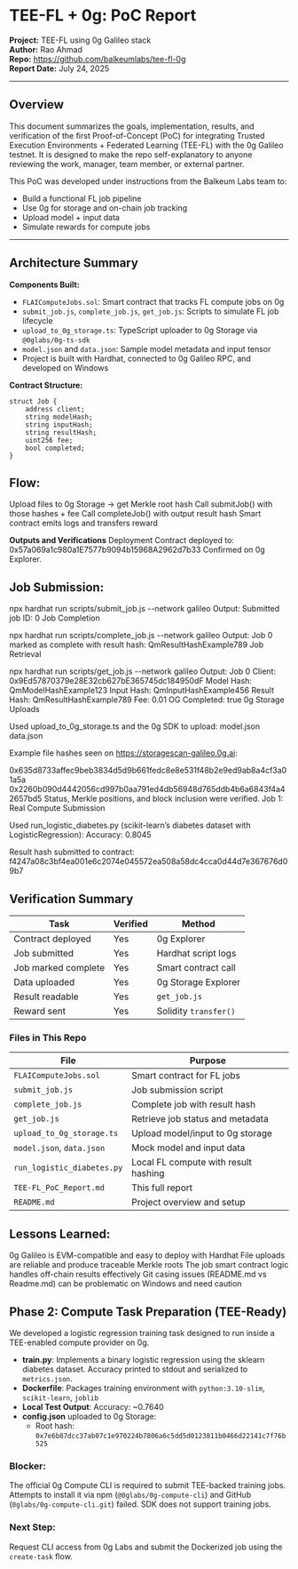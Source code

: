 # TEE-FL + 0g: PoC Report

**Project:** TEE-FL using 0g Galileo stack  
**Author:** Rao Ahmad  
**Repo:** https://github.com/balkeumlabs/tee-fl-0g  
**Report Date:** July 24, 2025

---

## Overview

This document summarizes the goals, implementation, results, and verification of the first Proof-of-Concept (PoC) for integrating Trusted Execution Environments + Federated Learning (TEE-FL) with the 0g Galileo testnet. It is designed to make the repo self-explanatory to anyone reviewing the work, manager, team member, or external partner.

This PoC was developed under instructions from the Balkeum Labs team to:

- Build a functional FL job pipeline  
- Use 0g for storage and on-chain job tracking  
- Upload model + input data  
- Simulate rewards for compute jobs  

---

## Architecture Summary

**Components Built:**

- `FLAIComputeJobs.sol`: Smart contract that tracks FL compute jobs on 0g  
- `submit_job.js`, `complete_job.js`, `get_job.js`: Scripts to simulate FL job lifecycle  
- `upload_to_0g_storage.ts`: TypeScript uploader to 0g Storage via `@0glabs/0g-ts-sdk`  
- `model.json` and `data.json`: Sample model metadata and input tensor  
- Project is built with Hardhat, connected to 0g Galileo RPC, and developed on Windows  

**Contract Structure:**

```solidity
struct Job {
    address client;
    string modelHash;
    string inputHash;
    string resultHash;
    uint256 fee;
    bool completed;
}
```

## Flow:

Upload files to 0g Storage → get Merkle root hash
Call submitJob() with those hashes + fee
Call completeJob() with output result hash
Smart contract emits logs and transfers reward

**Outputs and Verifications**
Deployment
Contract deployed to:
0x57a069a1c980a1E7577b9094b15968A2962d7b33
Confirmed on 0g Explorer.

## Job Submission:

npx hardhat run scripts/submit_job.js --network galileo
Output:
Submitted job ID: 0
Job Completion

npx hardhat run scripts/complete_job.js --network galileo
Output:
Job 0 marked as complete with result hash: QmResultHashExample789
Job Retrieval

npx hardhat run scripts/get_job.js --network galileo
Output:
Job 0
Client: 0x9Ed57870379e28E32cb627bE365745dc184950dF
Model Hash: QmModelHashExample123
Input Hash: QmInputHashExample456
Result Hash: QmResultHashExample789
Fee: 0.01 OG
Completed: true
0g Storage Uploads

Used upload_to_0g_storage.ts and the 0g SDK to upload:
model.json
data.json

Example file hashes seen on https://storagescan-galileo.0g.ai:

0x635d8733affec9beb3834d5d9b661fedc8e8e531f48b2e9ed9ab8a4cf3a01a5a  
0x2260b090d4442056cd997b0aa791ed4db56948d765ddb4b6a6843f4a42657bd5
Status, Merkle positions, and block inclusion were verified.
Job 1: Real Compute Submission

Used run_logistic_diabetes.py (scikit-learn’s diabetes dataset with LogisticRegression):
Accuracy: 0.8045

Result hash submitted to contract:
f4247a08c3bf4ea001e6c2074e045572ea508a58dc4cca0d44d7e367676d09b7


## Verification Summary

| Task                | Verified | Method                  |
|---------------------|----------|--------------------------|
| Contract deployed   | Yes      | 0g Explorer              |
| Job submitted       | Yes      | Hardhat script logs      |
| Job marked complete | Yes      | Smart contract call      |
| Data uploaded       | Yes      | 0g Storage Explorer      |
| Result readable     | Yes      | `get_job.js`             |
| Reward sent         | Yes      | Solidity `transfer()`    |


### Files in This Repo

| File                          | Purpose                              |
|-------------------------------|---------------------------------------|
| `FLAIComputeJobs.sol`         | Smart contract for FL jobs           |
| `submit_job.js`               | Job submission script                |
| `complete_job.js`             | Complete job with result hash        |
| `get_job.js`                  | Retrieve job status and metadata     |
| `upload_to_0g_storage.ts`     | Upload model/input to 0g storage     |
| `model.json`, `data.json`     | Mock model and input data            |
| `run_logistic_diabetes.py`    | Local FL compute with result hashing |
| `TEE-FL_PoC_Report.md`        | This full report                     |
| `README.md`                   | Project overview and setup           |


## Lessons Learned:

0g Galileo is EVM-compatible and easy to deploy with Hardhat
File uploads are reliable and produce traceable Merkle roots
The job smart contract logic handles off-chain results effectively
Git casing issues (README.md vs Readme.md) can be problematic on Windows and need caution



## Phase 2: Compute Task Preparation (TEE-Ready)

We developed a logistic regression training task designed to run inside a TEE-enabled compute provider on 0g.

- **train.py**: Implements a binary logistic regression using the sklearn diabetes dataset. Accuracy printed to stdout and serialized to `metrics.json`.
- **Dockerfile**: Packages training environment with `python:3.10-slim`, `scikit-learn`, `joblib`
- **Local Test Output**: Accuracy: ~0.7640
- **config.json** uploaded to 0g Storage:
    - Root hash: `0x7e6b87dcc37ab07c1e970224b7806a6c5dd5d0123811b0466d22141c7f76b525`

### Blocker:
The official 0g Compute CLI is required to submit TEE-backed training jobs. Attempts to install it via npm (`@0glabs/0g-compute-cli`) and GitHub (`0glabs/0g-compute-cli.git`) failed. SDK does not support training jobs.

### Next Step:
Request CLI access from 0g Labs and submit the Dockerized job using the `create-task` flow.

